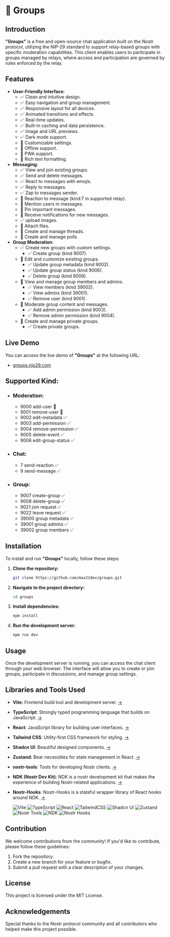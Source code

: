 # 💬 Groups

## Introduction

**"Groups"** is a free and open-source chat application built on the Nostr protocol, utilizing the NIP-29 standard to support relay-based groups with specific moderation capabilities.
This client enables users to participate in groups managed by relays, where access and participation are governed by rules enforced by the relay.

## Features

- **User-Friendly Interface**:
  - ✅ Clean and intuitive design.
  - ✅ Easy navigation and group management.
  - ✅ Responsive layout for all devices.
  - ✅ Animated transitions and effects.
  - ✅ Real-time updates.
  - ✅ Built-in caching and data persistence.
  - ✅ Image and URL previews.
  - ✅ Dark mode support.
  - 🚧 Customizable settings.
  - 🚧 Offline support.
  - 🚧 PWA support.
  - 🚧 Rich text formatting.
- **Messaging**:
  - ✅ View and join existing groups.
  - ✅ Send and delete messages.
  - ✅ React to messages with emojis.
  - ✅ Reply to messages.
  - ✅ Zap to messages sender.
  - 🚧 Reaction to message (kind:7 in supported relay).
  - 🚧 Mention users in messages.
  - 🚧 Pin important messages.
  - 🚧 Receive notifications for new messages.
  - ✅ upload images.
  - 🚧 Attach files.
  - 🚧 Create and manage threads.
  - 🚧 Create and manage polls.
- **Group Moderation**:
  - ✅ Create new groups with custom settings.
    - ✅ Create group (kind 9007).
  - 🚧 Edit and customize existing groups.
    - ✅ Update group metadata (kind 9002).
    - ✅ Update group status (kind 9006).
    - ✅ Delete group (kind 9008).
  - 🚧 View and manage group members and admins.
    - ✅ View members (kind 39002).
    - ✅ View admins (kind 39001).
    - ✅ Remove user (kind 9001).
  - 🚧 Moderate group content and messages.
      - ✅ Add admin permission (kind 9003).
      - ✅ Remove admin permission (kind 9004).
  - 🚧 Create and manage private groups.
    - ✅ Create private groups.

## Live Demo

You can access the live demo of **"Groups"** at the following URL:

- [groups.nip29.com](https://groups.nip29.com)

## Supported Kind: 
  - ### Moderation:
    - 9000	add-user 🚧
    - 9001	remove-user 🚧
    - 9002	edit-metadata ✅
    - 9003	add-permission ✅
    - 9004	remove-permission ✅
    - 9005	delete-event ✅
    - 9006	edit-group-status ✅
  - ### Chat: 
    - 7 send-reaction ✅
    - 9 send-message ✅
  - ### Group:
    - 9007	create-group ✅
    - 9008	delete-group ✅
    - 9021	join request ✅
    - 9022	leave request ✅
    - 39000	group metadata ✅
    - 39001	group admins ✅
    - 39002	group members ✅
    

## Installation

To install and run **"Groups"** locally, follow these steps:

1. **Clone the repository:**
   ```bash
   git clone https://github.com/max21dev/groups.git
   ```
2. **Navigate to the project directory:**
   ```bash
   cd groups
   ```
3. **Install dependencies:**
   ```bash
   npm install
   ```
4. **Run the development server:**
   ```bash
   npm run dev
   ```

## Usage

Once the development server is running, you can access the chat client through your web browser. The interface will allow you to create or join groups, participate in discussions, and manage group settings.

## Libraries and Tools Used

- **Vite:** Frontend build tool and development server. [→](https://github.com/vitejs/vite)
- **TypeScript**: Strongly typed programming language that builds on JavaScript. [→](https://github.com/microsoft/TypeScript)
- **React**: JavaScript library for building user interfaces. [→](https://github.com/facebook/react)
- **Tailwind CSS**: Utility-first CSS framework for styling. [→](https://github.com/tailwindlabs/tailwindcss)
- **Shadcn UI**: Beautiful designed components. [→](https://github.com/shadcn-ui/ui)
- **Zustand**: Bear necessities for state management in React. [→](https://github.com/pmndrs/zustand)
- **nostr-tools**: Tools for developing Nostr clients. [→](https://github.com/nbd-wtf/nostr-tools)
- **NDK (Nostr Dev Kit)**: NDK is a nostr development kit that makes the experience of building Nostr-related applications. [→](https://github.com/nostr-dev-kit/ndk)
- **Nostr-Hooks**: Nostr-Hooks is a stateful wrapper library of React hooks around NDK. [→](https://github.com/ostyjs/nostr-hooks)

  ![Vite](https://img.shields.io/badge/vite-%23646CFF.svg?style=for-the-badge&logo=vite&logoColor=white)
  ![TypeScript](https://img.shields.io/badge/typescript-%23007ACC.svg?style=for-the-badge&logo=typescript&logoColor=white)
  ![React](https://img.shields.io/badge/react-%2320232a.svg?style=for-the-badge&logo=react&logoColor=%2361DAFB)
  ![TailwindCSS](https://img.shields.io/badge/tailwindcss-%2338B2AC.svg?style=for-the-badge&logo=tailwind-css&logoColor=white)
  ![Shadcn UI](https://img.shields.io/badge/Shadcn%20UI-%23FF0080.svg?style=for-the-badge&logoColor=white)
  ![Zustand](https://img.shields.io/badge/zustand-%235A67D8.svg?style=for-the-badge&logoColor=white)
  ![Nostr Tools](https://img.shields.io/badge/nostr-tools-%23FF0080.svg?style=for-the-badge&logoColor=white)
  ![NDK](https://img.shields.io/badge/NDK-%23B266FF.svg?style=for-the-badge&logoColor=white)
  ![Nostr Hooks](https://img.shields.io/badge/Nostr%20Hooks-%2300CC66.svg?style=for-the-badge&logoColor=white)

## Contribution

We welcome contributions from the community! If you'd like to contribute, please follow these guidelines:

1. Fork the repository.
2. Create a new branch for your feature or bugfix.
3. Submit a pull request with a clear description of your changes.

## License

This project is licensed under the MIT License.

## Acknowledgements

Special thanks to the Nostr protocol community and all contributors who helped make this project possible.
